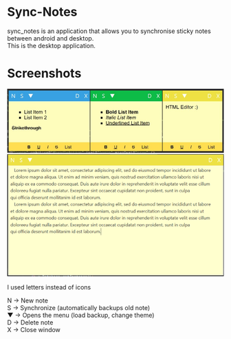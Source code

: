 # Sync-Notes
sync_notes is an application that allows you to synchronise sticky notes between android and desktop.<br>
This is the desktop application.

# Screenshots
![Three Colored Theme](https://github.com/aeren108/sync_notes/blob/master/screenshots/sync_notes-05.png)
![Expanded](https://github.com/aeren108/sync_notes/blob/master/screenshots/sync_notes-03.png)


I used letters instead of icons <br>

N  -> New note<br>
S  -> Synchronize (automatically backups old note)<br>
▼ -> Opens the menu (load backup, change theme)<br>
D -> Delete note<br>
X -> Close window<br>

